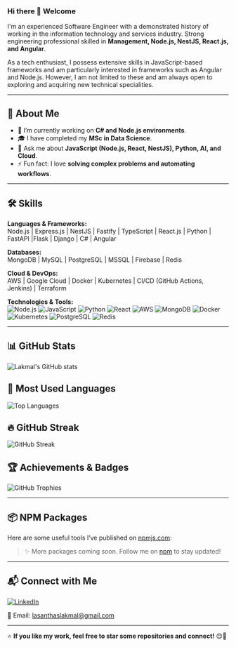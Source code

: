 ### Hi there 👋 Welcome

I'm an experienced Software Engineer with a demonstrated history of working in the information technology and services industry. Strong engineering professional skilled in **Management, Node.js, NestJS, React.js, and Angular**.

As a tech enthusiast, I possess extensive skills in JavaScript-based frameworks and am particularly interested in frameworks such as Angular and Node.js. However, I am not limited to these and am always open to exploring and acquiring new technical specialities.

---

## 🚀 About Me
- 🔭 I’m currently working on **C# and Node.js environments**.
- 🎓 I have completed my **MSc in Data Science**.
- 💬 Ask me about **JavaScript (Node.js, React, NestJS), Python, AI, and Cloud**.
- ⚡ Fun fact: I love **solving complex problems and automating workflows**.

---

## 🛠️ Skills
**Languages & Frameworks:**  
Node.js | Express.js | NestJS | Fastify | TypeScript | React.js | Python | FastAPI |Flask | Django | C# | Angular

**Databases:**  
MongoDB | MySQL | PostgreSQL | MSSQL | Firebase | Redis

**Cloud & DevOps:**  
AWS | Google Cloud | Docker | Kubernetes | CI/CD (GitHub Actions, Jenkins) | Terraform

**Technologies & Tools:**  
![Node.js](https://img.shields.io/badge/-Node.js-339933?style=flat&logo=node.js&logoColor=white)
![JavaScript](https://img.shields.io/badge/-JavaScript-F7DF1E?style=flat&logo=javascript&logoColor=black)
![Python](https://img.shields.io/badge/-Python-3776AB?style=flat&logo=python&logoColor=white)
![React](https://img.shields.io/badge/-React-61DAFB?style=flat&logo=react&logoColor=black)
![AWS](https://img.shields.io/badge/-AWS-232F3E?style=flat&logo=amazon-aws&logoColor=white)
![MongoDB](https://img.shields.io/badge/-MongoDB-47A248?style=flat&logo=mongodb&logoColor=white)
![Docker](https://img.shields.io/badge/-Docker-2496ED?style=flat&logo=docker&logoColor=white)
![Kubernetes](https://img.shields.io/badge/-Kubernetes-326CE5?style=flat&logo=kubernetes&logoColor=white)
![PostgreSQL](https://img.shields.io/badge/-PostgreSQL-336791?style=flat&logo=postgresql&logoColor=white)
![Redis](https://img.shields.io/badge/-Redis-DC382D?style=flat&logo=redis&logoColor=white)

---

## 📊 GitHub Stats

![Lakmal's GitHub stats](https://github-readme-stats.vercel.app/api?username=lasalasa&show_icons=true&theme=radical)

## 📌 Most Used Languages
![Top Languages](https://github-readme-stats.vercel.app/api/top-langs/?username=lasalasa&layout=compact&theme=radical)

## 🔥 GitHub Streak
![GitHub Streak](https://github-readme-streak-stats.herokuapp.com/?user=lasalasa&theme=radical)

## 🏆 Achievements & Badges
![GitHub Trophies](https://github-profile-trophy.vercel.app/?username=lasalasa&theme=radical)

---

## 📦 NPM Packages

Here are some useful tools I’ve published on [npmjs.com](https://www.npmjs.com/~lasantha-b):

<!--START_NPM_PACKAGES-->
<!--NPM package data will be inserted here-->
<!--END_NPM_PACKAGES-->

> ✨ More packages coming soon. Follow me on [npm](https://www.npmjs.com/~lasantha-b) to stay updated!

---

## 📬 Connect with Me
[![LinkedIn](https://img.shields.io/badge/-LinkedIn-blue?style=flat&logo=linkedin)](https://www.linkedin.com/in/lasantha-lakmal/)

📧 Email: [lasanthaslakmal@gmail.com](mailto:lasanthaslakmal@gmail.com)

---

⭐ **If you like my work, feel free to star some repositories and connect!** 😊🚀
